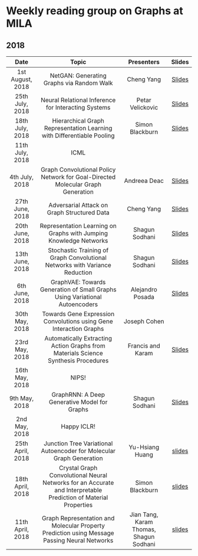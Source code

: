 # Weekly reading group on Graphs at MILA

## 2018

|       Date       | Topic | Presenters | Slides |
|:----------------:|:----------------------------------------:|:----------:|:------:|
| 1st August, 2018 |		NetGAN: Generating Graphs via Random Walk | Cheng Yang | [Slides](https://drive.google.com/file/d/1NAe_DK_zfEBIu19mLgVOlaDwmhQ8RrGK/view?usp=sharing) 
| 25th July, 2018 |		Neural Relational Inference for Interacting Systems | Petar Velickovic | [Slides](https://drive.google.com/open?id=1uv5fTWqFmTa50RG-Abt3GbvRDumudS3o) 
| 18th July, 2018 |		Hierarchical Graph Representation Learning with Differentiable Pooling | Simon Blackburn | [Slides](https://drive.google.com/file/d/1ac3TfL-b2yD_2v5EzCZiq8dE-VQq9D23/view?usp=sharing) 
| 11th July, 2018 |		ICML |  | 
| 4th July, 2018 |		Graph Convolutional Policy Network for Goal-Directed Molecular Graph Generation | Andreea Deac | [Slides](https://docs.google.com/presentation/d/18_LtkQpVJJ4asij72mD_rM-piMy00tDVgS1T5it8VlE/edit#slide=id.p) 
| 27th June, 2018 |		Adversarial Attack on Graph Structured Data | Cheng Yang | [Slides](https://drive.google.com/file/d/1jDQhZlBov2qaCKz-MSx1orDk23Uw1YXz/view)
| 20th June, 2018 |		Representation Learning on Graphs with Jumping Knowledge Networks  | Shagun Sodhani | [Slides](https://docs.google.com/presentation/d/1VqmZEGFLWvyt2UazWje5UmgIM5geU3O1r0DkWlgNVVM/edit?usp=sharing)
| 13th June, 2018 |		Stochastic Training of Graph Convolutional Networks with Variance Reduction  | Shagun Sodhani | [Slides](https://docs.google.com/presentation/d/1VqmZEGFLWvyt2UazWje5UmgIM5geU3O1r0DkWlgNVVM/edit#slide=id.g36248c8b2c_0_644)
| 6th June, 2018 |	GraphVAE: Towards Generation of Small Graphs Using Variational Autoencoders  | Alejandro Posada | [Slides](https://drive.google.com/file/d/1BcfMvZ0Uyku4v4Q3CyWT8Ng47U8B4mhC/view)
| 30th May, 2018 |	Towards Gene Expression Convolutions using Gene Interaction Graphs  |Joseph Cohen | 
| 23rd May, 2018 |	Automatically Extracting Action Graphs from Materials Science Synthesis Procedures  |Francis and Karam | [Slides](https://drive.google.com/file/d/16eKWAARX0L1DUjfCT8HW8M7f7KQxxXzl/view?usp=sharing)
| 16th May, 2018 |	NIPS!	|  |	 |
| 9th May, 2018 |	GraphRNN: A Deep Generative Model for Graphs |Shagun Sodhani | [Slides](https://docs.google.com/presentation/d/1KV1LpLRVN7xLim_ccZlrxlQWKxcL4k0yldFU1ZgNdGs/edit#slide=id.g36248c8b2c_0_644)
| 2nd May, 2018 |	Happy ICLR!	|  |	 |
| 25th April, 2018 | Junction Tree Variational Autoencoder for Molecular Graph Generation |  Yu-Hsiang Huang | [slides](https://drive.google.com/file/d/1Lk2sRo9T2z0sbY60QXR1Pz_3ozn9mfIr/view) |
| 18th April, 2018 |	Crystal Graph Convolutional Neural Networks for an Accurate and Interpretable Prediction of Material Properties	| Simon Blackburn |	[slides](https://drive.google.com/file/d/1bEAx9b9geprqo44jhpUHd7F94BrpCqIa/view?usp=sharing) |
| 11th April, 2018 | Graph Representation and Molecular Property Prediction using Message Passing Neural Networks |  Jian Tang, Karam Thomas, Shagun Sodhani| [slides](https://github.com/shagunsodhani/Graph-Reading-Group/blob/master/slides/RepresentationLearning-NeuralMessagePassing.pdf) |

